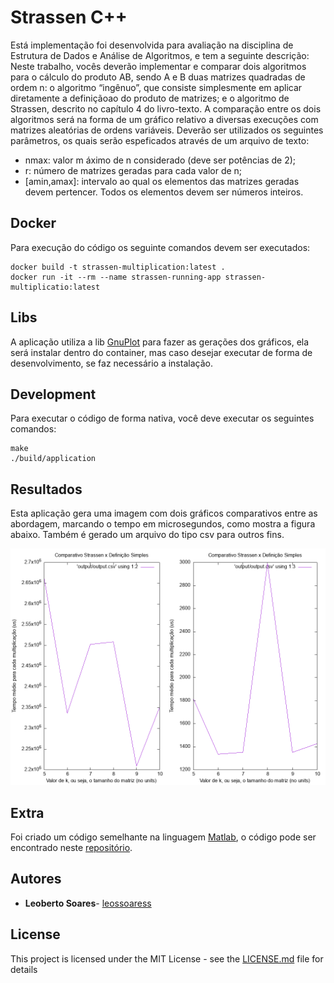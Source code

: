 # Strassen C++

Está implementação foi desenvolvida para avaliação na disciplina de Estrutura de Dados e Análise de Algoritmos, e tem a seguinte descrição: Neste trabalho, vocês deverão implementar e comparar dois algoritmos para o cálculo do produto AB, sendo A e B duas matrizes quadradas de ordem n: o algoritmo “ingênuo”, que consiste simplesmente em aplicar diretamente a definiçãoao do produto de matrizes; e o algoritmo de Strassen, descrito no capítulo 4 do livro-texto. A comparação entre os dois algoritmos será na forma de um gráfico relativo a diversas execuções com matrizes aleatórias de ordens variáveis. Deverão ser utilizados os seguintes parâmetros, os quais serão espeficados através de um arquivo de texto:

- nmax: valor m áximo de n considerado (deve ser potências de 2);
- r: número de matrizes geradas para cada valor de n;
- [amin,amax]: intervalo ao qual os elementos das matrizes geradas devem pertencer. Todos os elementos devem ser números inteiros.

## Docker

Para execução do código os seguinte comandos devem ser executados:

````
docker build -t strassen-multiplication:latest .
docker run -it --rm --name strassen-running-app strassen-multiplicatio:latest
````

## Libs

A aplicação utiliza a lib [GnuPlot](http://www.gnuplot.info/) para fazer as gerações dos gráficos, ela será instalar dentro do container, mas caso desejar executar de forma de desenvolvimento, se faz necessário a instalação.

## Development

Para executar o código de forma nativa, você deve executar os seguintes comandos:

````
make
./build/application
````

## Resultados

Esta aplicação gera uma imagem com dois gráficos comparativos entre as abordagem, marcando o tempo em microsegundos, como mostra a figura abaixo. Também é gerado um arquivo do tipo csv para outros fins.

![image info](./output/output.png)

## Extra

Foi criado um código semelhante na linguagem [Matlab](https://www.mathworks.com/products/matlab.html), o código pode ser encontrado neste [repositório](https://google.com).

## Autores

* **Leoberto Soares**- [leossoaress](https://github.com/leossoaress)

## License

This project is licensed under the MIT License - see the [LICENSE.md](LICENSE.md) file for details

